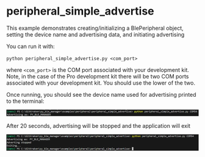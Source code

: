 # peripheral_simple_advertise

This example demonstrates creating/initializing a BlePeripheral object, setting the device name and advertising data, and initiating advertising

You can run it with:

`python peripheral_simple_advertise.py <com_port>`

where `<com_port>` is the COM port associated with your development kit. Note, in the case of the Pro development kit there will be two COM ports associated with your development kit. You should use the lower of the two.

Once running, you should see the device name used for advertising printed to the terminal:

![adv_data](assets/adv_data.png)

After 20 seconds, advertising will be stopped and the application will exit

![adv_stop](assets/adv_stop.png)

